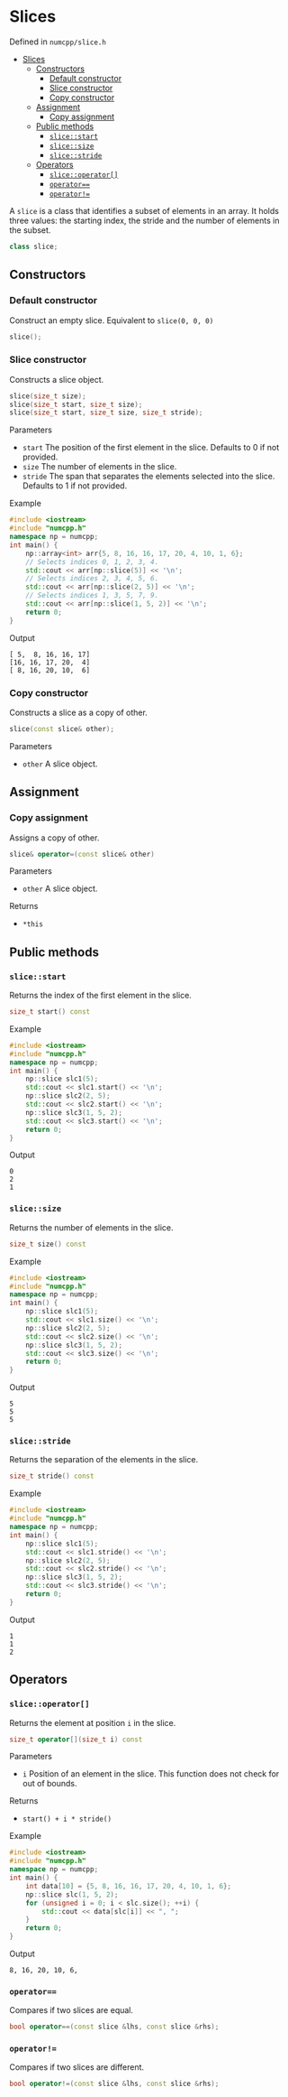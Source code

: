# Slices

Defined in `numcpp/slice.h`

- [Slices](#slices)
  - [Constructors](#constructors)
    - [Default constructor](#default-constructor)
    - [Slice constructor](#slice-constructor)
    - [Copy constructor](#copy-constructor)
  - [Assignment](#assignment)
    - [Copy assignment](#copy-assignment)
  - [Public methods](#public-methods)
    - [`slice::start`](#slicestart)
    - [`slice::size`](#slicesize)
    - [`slice::stride`](#slicestride)
  - [Operators](#operators)
    - [`slice::operator[]`](#sliceoperator)
    - [`operator==`](#operator)
    - [`operator!=`](#operator-1)

A `slice` is a class that identifies a subset of elements in an array. It holds
three values: the starting index, the stride and the number of elements in the
subset.
```cpp
class slice;
```

## Constructors

### Default constructor

Construct an empty slice. Equivalent to `slice(0, 0, 0)`
```cpp
slice();
```

### Slice constructor

Constructs a slice object.
```cpp
slice(size_t size);
slice(size_t start, size_t size);
slice(size_t start, size_t size, size_t stride);
```

Parameters

* `start` The position of the first element in the slice. Defaults to 0 if not
provided.
* `size` The number of elements in the slice.
* `stride` The span that separates the elements selected into the slice.
Defaults to 1 if not provided.

Example

```cpp
#include <iostream>
#include "numcpp.h"
namespace np = numcpp;
int main() {
    np::array<int> arr{5, 8, 16, 16, 17, 20, 4, 10, 1, 6};
    // Selects indices 0, 1, 2, 3, 4.
    std::cout << arr[np::slice(5)] << '\n';
    // Selects indices 2, 3, 4, 5, 6.
    std::cout << arr[np::slice(2, 5)] << '\n';
    // Selects indices 1, 3, 5, 7, 9.
    std::cout << arr[np::slice(1, 5, 2)] << '\n';
    return 0;
}
```

Output

```
[ 5,  8, 16, 16, 17]
[16, 16, 17, 20,  4]
[ 8, 16, 20, 10,  6]
```

### Copy constructor

Constructs a slice as a copy of other.
```cpp
slice(const slice& other);
```

Parameters

* `other` A slice object.

## Assignment

### Copy assignment

Assigns a copy of other.
```cpp
slice& operator=(const slice& other)
```

Parameters

* `other` A slice object.

Returns

* `*this`

## Public methods

### `slice::start`

Returns the index of the first element in the slice.
```cpp
size_t start() const
```

Example

```cpp
#include <iostream>
#include "numcpp.h"
namespace np = numcpp;
int main() {
    np::slice slc1(5);
    std::cout << slc1.start() << '\n';
    np::slice slc2(2, 5);
    std::cout << slc2.start() << '\n';
    np::slice slc3(1, 5, 2);
    std::cout << slc3.start() << '\n';
    return 0;
}
```

Output

```
0
2
1
```

### `slice::size`

Returns the number of elements in the slice.
```cpp
size_t size() const
```

Example

```cpp
#include <iostream>
#include "numcpp.h"
namespace np = numcpp;
int main() {
    np::slice slc1(5);
    std::cout << slc1.size() << '\n';
    np::slice slc2(2, 5);
    std::cout << slc2.size() << '\n';
    np::slice slc3(1, 5, 2);
    std::cout << slc3.size() << '\n';
    return 0;
}
```

Output

```
5
5
5
```

### `slice::stride`

Returns the separation of the elements in the slice.
```cpp
size_t stride() const
```

Example

```cpp
#include <iostream>
#include "numcpp.h"
namespace np = numcpp;
int main() {
    np::slice slc1(5);
    std::cout << slc1.stride() << '\n';
    np::slice slc2(2, 5);
    std::cout << slc2.stride() << '\n';
    np::slice slc3(1, 5, 2);
    std::cout << slc3.stride() << '\n';
    return 0;
}
```

Output

```
1
1
2
```

## Operators

### `slice::operator[]`

Returns the element at position `i` in the slice.
```cpp
size_t operator[](size_t i) const
```

Parameters

* `i` Position of an element in the slice. This function does not check for out
of bounds.

Returns

* `start() + i * stride()`

Example

```cpp
#include <iostream>
#include "numcpp.h"
namespace np = numcpp;
int main() {
    int data[10] = {5, 8, 16, 16, 17, 20, 4, 10, 1, 6};
    np::slice slc(1, 5, 2);
    for (unsigned i = 0; i < slc.size(); ++i) {
        std::cout << data[slc[i]] << ", ";
    }
    return 0;
}
```

Output

```
8, 16, 20, 10, 6,
```

### `operator==`

Compares if two slices are equal.
```cpp
bool operator==(const slice &lhs, const slice &rhs);
```

### `operator!=`

Compares if two slices are different.
```cpp
bool operator!=(const slice &lhs, const slice &rhs);
```
